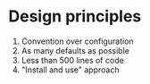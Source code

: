 # Design principles

1. Convention over configuration
2. As many defaults as possible
3. Less than 500 lines of code
4. "Install and use" approach
